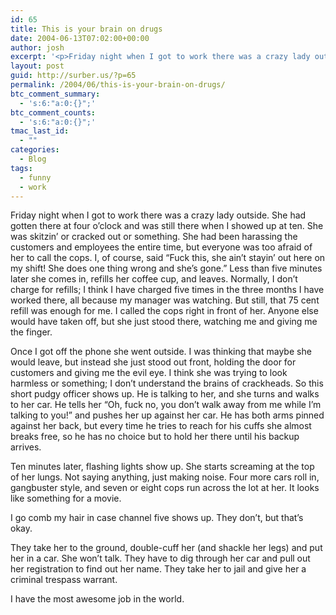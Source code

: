 ```yaml
---
id: 65
title: This is your brain on drugs
date: 2004-06-13T07:02:00+00:00
author: josh
excerpt: '<p>Friday night when I got to work there was a crazy lady outside. She had gotten there at four o&#8217;clock and was still there when I showed up at ten. She was skitzin&#8217; on cracked out or something. She had been harassing the customers and emploees the entire time, but everyone was too afraid of her to call the cops. I, of course, said &#8220;Fuck this, she ain&#8217;t stayin&#8217; out here on <em>my</em> shift! She does one thing wrong and she&#8217;s gone.&#8221; Less than five minutes later she comes in, refills her coffee cup, and leaves. Normally, I don&#8217;t charge for refills; I think I have charged five times in the three months I have worked there, all because my manager was watching. But still, that 75 cent refill was enough for me. I called the cops right in front of her. Anyone else would have taken off, but she just stood there, watching me and giving me the finger.</p>'
layout: post
guid: http://surber.us/?p=65
permalink: /2004/06/this-is-your-brain-on-drugs/
btc_comment_summary:
  - 's:6:"a:0:{}";'
btc_comment_counts:
  - 's:6:"a:0:{}";'
tmac_last_id:
  - ""
categories:
  - Blog
tags:
  - funny
  - work
---
```

Friday night when I got to work there was a crazy lady outside. She had gotten there at four o’clock and was still there when I showed up at ten. She was skitzin’ or cracked out or something. She had been harassing the customers and employees the entire time, but everyone was too afraid of her to call the cops. I, of course, said “Fuck this, she ain’t stayin’ out here on my shift! She does one thing wrong and she’s gone.” Less than five minutes later she comes in, refills her coffee cup, and leaves. Normally, I don’t charge for refills; I think I have charged five times in the three months I have worked there, all because my manager was watching. But still, that 75 cent refill was enough for me. I called the cops right in front of her. Anyone else would have taken off, but she just stood there, watching me and giving me the finger.

Once I got off the phone she went outside. I was thinking that maybe she would leave, but instead she just stood out front, holding the door for customers and giving me the evil eye. I think she was trying to look harmless or something; I don’t understand the brains of crackheads. So this short pudgy officer shows up. He is talking to her, and she turns and walks to her car. He tells her “Oh, fuck no, you don’t walk away from me while I’m talking to you!” and pushes her up against her car. He has both arms pinned against her back, but every time he tries to reach for his cuffs she almost breaks free, so he has no choice but to hold her there until his backup arrives.

Ten minutes later, flashing lights show up. She starts screaming at the top of her lungs. Not saying anything, just making noise. Four more cars roll in, gangbuster style, and seven or eight cops run across the lot at her. It looks like something for a movie.

I go comb my hair in case channel five shows up. They don’t, but that’s okay.

They take her to the ground, double-cuff her (and shackle her legs) and put her in a car. She won’t talk. They have to dig through her car and pull out her registration to find out her name. They take her to jail and give her a criminal trespass warrant.

I have the most awesome job in the world.